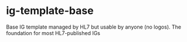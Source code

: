 # ig-template-base
Base IG template managed by HL7 but usable by anyone (no logos).  The foundation for most HL7-published IGs
